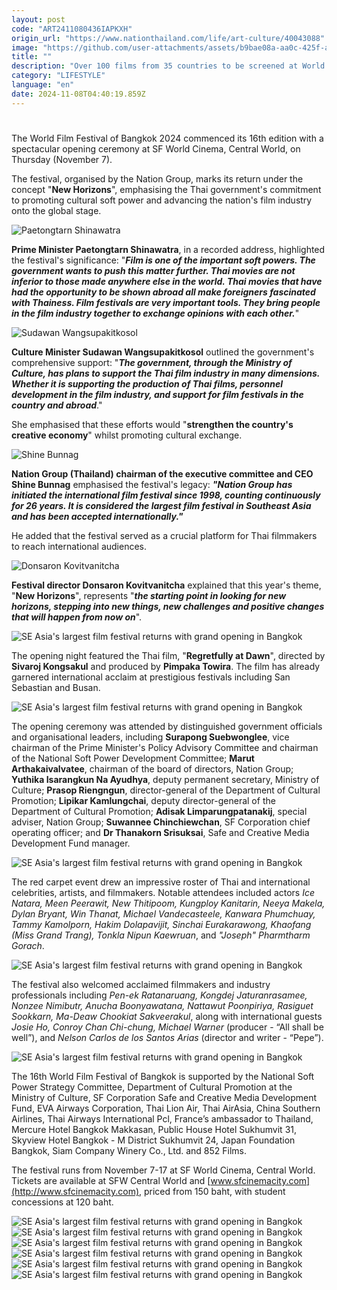 ```yaml
---
layout: post
code: "ART2411080436IAPKXH"
origin_url: "https://www.nationthailand.com/life/art-culture/40043088"
image: "https://github.com/user-attachments/assets/b9bae08a-aa0c-425f-ad0a-095d778e15ae"
title: ""
description: "Over 100 films from 35 countries to be screened at World Film Festival of Bangkok, with strong government and industry support"
category: "LIFESTYLE"
language: "en"
date: 2024-11-08T04:40:19.859Z
---
```


# 











The World Film Festival of Bangkok 2024 commenced its 16th edition with a spectacular opening ceremony at SF World Cinema, Central World, on Thursday (November 7).

The festival, organised by the Nation Group, marks its return under the concept "**New Horizons**", emphasising the Thai government's commitment to promoting cultural soft power and advancing the nation's film industry onto the global stage.



  ![Paetongtarn Shinawatra](https://github.com/user-attachments/assets/0dc9cbe6-ae5a-4080-a5e1-e0294e9ce13c)

**Prime Minister Paetongtarn Shinawatra**, in a recorded address, highlighted the festival's significance: "_**Film is one of the important soft powers. The government wants to push this matter further. Thai movies are not inferior to those made anywhere else in the world. Thai movies that have had the opportunity to be shown abroad all make foreigners fascinated with Thainess. Film festivals are very important tools. They bring people in the film industry together to exchange opinions with each other.**_"

  ![Sudawan Wangsupakitkosol](https://github.com/user-attachments/assets/9d5f9647-f9df-46a5-b55f-27eb3046798b)

**Culture Minister Sudawan Wangsupakitkosol** outlined the government's comprehensive support: "_**The government, through the Ministry of Culture, has plans to support the Thai film industry in many dimensions. Whether it is supporting the production of Thai films, personnel development in the film industry, and support for film festivals in the country and abroad**_."

She emphasised that these efforts would "**strengthen the country's creative economy**" whilst promoting cultural exchange.



  ![Shine Bunnag](https://media.nationthailand.com/uploads/images/contents/w1024/2024/11/Tif6XLUmG5iPutNS38Bp.webp?x-image-process=style/lg-webp)

**Nation Group (Thailand) chairman of the executive committee and CEO Shine Bunnag** emphasised the festival's legacy: _**"Nation Group has initiated the international film festival since 1998, counting continuously for 26 years. It is considered the largest film festival in Southeast Asia and has been accepted internationally."**_

He added that the festival served as a crucial platform for Thai filmmakers to reach international audiences.

  ![Donsaron Kovitvanitcha](https://github.com/user-attachments/assets/db651927-479a-4d65-99e5-81dc003826b7)

**Festival director Donsaron Kovitvanitcha** explained that this year's theme, "**New Horizons**", represents "_**the starting point in looking for new horizons, stepping into new things, new challenges and positive changes that will happen from now on**_".

  ![SE Asia\'s largest film festival returns with grand opening in Bangkok](https://github.com/user-attachments/assets/5791b086-cf13-4745-81c5-2da1d7de8227)

The opening night featured the Thai film, "**Regretfully at Dawn**", directed by **Sivaroj Kongsakul** and produced by **Pimpaka Towira**. The film has already garnered international acclaim at prestigious festivals including San Sebastian and Busan.

  ![SE Asia\'s largest film festival returns with grand opening in Bangkok](https://github.com/user-attachments/assets/6dd818cd-b322-4d2b-9d6c-4cd7609a40b3)

The opening ceremony was attended by distinguished government officials and organisational leaders, including **Surapong Suebwonglee**, vice chairman of the Prime Minister's Policy Advisory Committee and chairman of the National Soft Power Development Committee; **Marut Arthakaivalvatee**, chairman of the board of directors, Nation Group; **Yuthika Isarangkun Na Ayudhya**, deputy permanent secretary, Ministry of Culture; **Prasop Riengngun**, director-general of the Department of Cultural Promotion; **Lipikar Kamlungchai**, deputy director-general of the Department of Cultural Promotion; **Adisak Limparungpatanakij**, special adviser, Nation Group; **Suwannee Chinchiewchan**, SF Corporation chief operating officer; and **Dr Thanakorn Srisuksai**, Safe and Creative Media Development Fund manager.



  ![SE Asia\'s largest film festival returns with grand opening in Bangkok](https://github.com/user-attachments/assets/73f7d432-34fb-4a1b-8e39-a335133d8b57)

The red carpet event drew an impressive roster of Thai and international celebrities, artists, and filmmakers. Notable attendees included actors _Ice Natara, Meen Peerawit, New Thitipoom, Kungploy Kanitarin, Neeya Makela, Dylan Bryant, Win Thanat, Michael Vandecasteele, Kanwara Phumchuay, Tammy Kamolporn, Hakim Dolapavijit, Sinchai Eurakarawong, Khaofang (Miss Grand Trang), Tonkla Nipun Kaewruan_, and _"Joseph" Pharmtharm Gorach_.

  ![SE Asia\'s largest film festival returns with grand opening in Bangkok](https://github.com/user-attachments/assets/4f84bd46-af71-4892-b1d2-2e255a1164e0)

The festival also welcomed acclaimed filmmakers and industry professionals including _Pen-ek Ratanaruang, Kongdej Jaturanrasamee, Nonzee Nimibutr, Anucha Boonyawatana, Nattawut Poonpiriya, Rasiguet Sookkarn, Ma-Deaw Chookiat Sakveerakul_, along with international guests _Josie Ho, Conroy Chan Chi-chung, Michael Warner_ (producer - “All shall be well”), and _Nelson Carlos de los Santos Arias_ (director and writer - “Pepe”).

  ![SE Asia\'s largest film festival returns with grand opening in Bangkok](https://github.com/user-attachments/assets/a7bb9ea3-6e68-491e-b085-479a3519c3c2)

The 16th World Film Festival of Bangkok is supported by the National Soft Power Strategy Committee, Department of Cultural Promotion at the Ministry of Culture, SF Corporation Safe and Creative Media Development Fund, EVA Airways Corporation, Thai Lion Air, Thai AirAsia, China Southern Airlines, Thai Airways International Pcl, France’s ambassador to Thailand, Mercure Hotel Bangkok Makkasan, Public House Hotel Sukhumvit 31, Skyview Hotel Bangkok - M District Sukhumvit 24, Japan Foundation Bangkok, Siam Company Winery Co., Ltd. and 852 Films.

The festival runs from November 7-17 at SF World Cinema, Central World. Tickets are available at SFW Central World and [www.sfcinemacity.com](http://www.sfcinemacity.com), priced from 150 baht, with student concessions at 120 baht.

   ![SE Asia\'s largest film festival returns with grand opening in Bangkok](https://github.com/user-attachments/assets/f2e470dc-c19b-4c77-8e71-7b50f605b20d)  ![SE Asia\'s largest film festival returns with grand opening in Bangkok](https://media.nationthailand.com/uploads/images/contents/w1024/2024/11/ZYsT8Jja6g6XMpSKCuf2.webp?x-image-process=style/lg-webp)   ![SE Asia\'s largest film festival returns with grand opening in Bangkok](https://github.com/user-attachments/assets/9e233f3d-030f-4cc1-97e4-b280de036fa3)   ![SE Asia\'s largest film festival returns with grand opening in Bangkok](https://media.nationthailand.com/uploads/images/contents/w1024/2024/11/4X1hEZ17pxwIA6VQyTpG.webp?x-image-process=style/lg-webp)   ![SE Asia\'s largest film festival returns with grand opening in Bangkok](https://github.com/user-attachments/assets/f89a299a-cd02-4285-91d7-be441a182eb7)   ![SE Asia\'s largest film festival returns with grand opening in Bangkok](https://media.nationthailand.com/uploads/images/contents/w1024/2024/11/74UHPVtkgujBOdL68egL.webp?x-image-process=style/lg-webp)